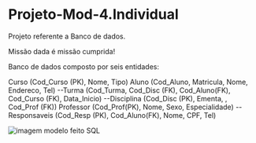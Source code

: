 # Projeto-Mod-4.Individual
Projeto referente a Banco de dados.

Missão dada é missão cumprida!

Banco de dados composto por seis entidades:

Curso (Cod_Curso (PK), Nome, Tipo)
Aluno (Cod_Aluno, Matricula, Nome, Endereco, Tel)
--Turma (Cod_Turma, Cod_Disc (FK),  Cod_Aluno(FK), Cod_Curso (FK), Data_Inicio)
--Disciplina (Cod_Disc (PK), Ementa, , Cod_Prof (FK))
Professor (Cod_Prof(PK), Nome, Sexo, Especialidade)
--Responsaveis (Cod_Resp (PK), Cod_Aluno(FK), Nome,  CPF, Tel)

![imagem modelo feito SQL](./Modelo-Conceitual-ProjetoIndividual.M4-Página-1.jpg)
